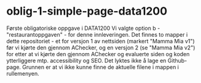 # oblig-1-simple-page-data1200
Første obligatoriske oppgave i DATA1200
Vi valgte option b - "restaurantoppgaven" - for denne innleveringen. Det finnes to mapper i dette repositoriet - et for versjon 1 av nettsiden (markert "Mamma Mia v1") før vi kjørte den gjennom AChecker, og en versjon 2 (se "Mamma Mia v2") for etter at vi kjørte den gjennom AChecker og evaluerte siden og koden ytterliggere mtp. accessibility og SEO.
Det lyktes ikke å lage en Github-page. Grunnen er at vi ikke kunne finne de aktuelle filene i mappen i rullemenyen.
